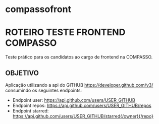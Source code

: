 # compassofront
# ROTEIRO TESTE FRONTEND COMPASSO

Teste prático para os candidatos ao cargo de frontend na COMPASSO.


## OBJETIVO

Aplicação utilizando a api do GITHUB https://developer.github.com/v3/ consumindo os seguintes endpoints:

- Endpoint user: https://api.github.com/users/USER_GITHUB
- Endpoint repos: https://api.github.com/users/USER_GITHUB/repos
- Endpoint starred: https://api.github.com/users/USER_GITHUB/starred{/owner}{/repo}
